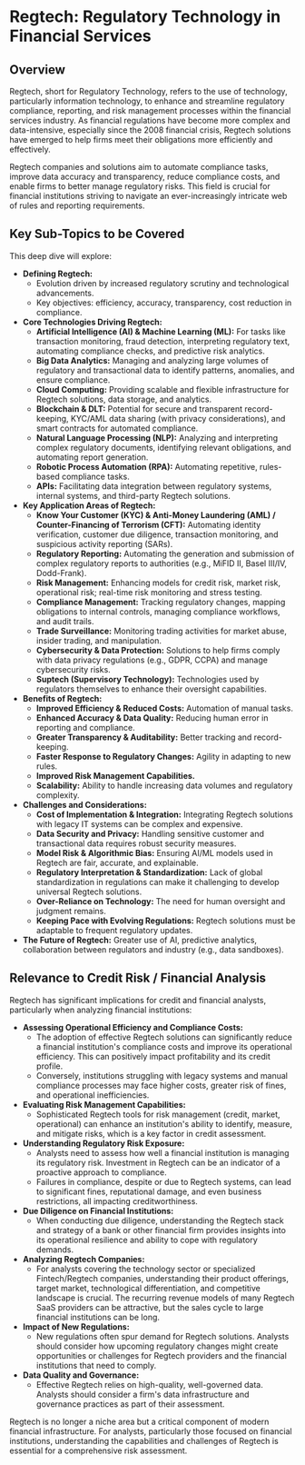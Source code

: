 # Regtech: Regulatory Technology in Financial Services

## Overview

Regtech, short for Regulatory Technology, refers to the use of technology, particularly information technology, to enhance and streamline regulatory compliance, reporting, and risk management processes within the financial services industry. As financial regulations have become more complex and data-intensive, especially since the 2008 financial crisis, Regtech solutions have emerged to help firms meet their obligations more efficiently and effectively.

Regtech companies and solutions aim to automate compliance tasks, improve data accuracy and transparency, reduce compliance costs, and enable firms to better manage regulatory risks. This field is crucial for financial institutions striving to navigate an ever-increasingly intricate web of rules and reporting requirements.

## Key Sub-Topics to be Covered

This deep dive will explore:

*   **Defining Regtech:**
    *   Evolution driven by increased regulatory scrutiny and technological advancements.
    *   Key objectives: efficiency, accuracy, transparency, cost reduction in compliance.
*   **Core Technologies Driving Regtech:**
    *   **Artificial Intelligence (AI) & Machine Learning (ML):** For tasks like transaction monitoring, fraud detection, interpreting regulatory text, automating compliance checks, and predictive risk analytics.
    *   **Big Data Analytics:** Managing and analyzing large volumes of regulatory and transactional data to identify patterns, anomalies, and ensure compliance.
    *   **Cloud Computing:** Providing scalable and flexible infrastructure for Regtech solutions, data storage, and analytics.
    *   **Blockchain & DLT:** Potential for secure and transparent record-keeping, KYC/AML data sharing (with privacy considerations), and smart contracts for automated compliance.
    *   **Natural Language Processing (NLP):** Analyzing and interpreting complex regulatory documents, identifying relevant obligations, and automating report generation.
    *   **Robotic Process Automation (RPA):** Automating repetitive, rules-based compliance tasks.
    *   **APIs:** Facilitating data integration between regulatory systems, internal systems, and third-party Regtech solutions.
*   **Key Application Areas of Regtech:**
    *   **Know Your Customer (KYC) & Anti-Money Laundering (AML) / Counter-Financing of Terrorism (CFT):** Automating identity verification, customer due diligence, transaction monitoring, and suspicious activity reporting (SARs).
    *   **Regulatory Reporting:** Automating the generation and submission of complex regulatory reports to authorities (e.g., MiFID II, Basel III/IV, Dodd-Frank).
    *   **Risk Management:** Enhancing models for credit risk, market risk, operational risk; real-time risk monitoring and stress testing.
    *   **Compliance Management:** Tracking regulatory changes, mapping obligations to internal controls, managing compliance workflows, and audit trails.
    *   **Trade Surveillance:** Monitoring trading activities for market abuse, insider trading, and manipulation.
    *   **Cybersecurity & Data Protection:** Solutions to help firms comply with data privacy regulations (e.g., GDPR, CCPA) and manage cybersecurity risks.
    *   **Suptech (Supervisory Technology):** Technologies used by regulators themselves to enhance their oversight capabilities.
*   **Benefits of Regtech:**
    *   **Improved Efficiency & Reduced Costs:** Automation of manual tasks.
    *   **Enhanced Accuracy & Data Quality:** Reducing human error in reporting and compliance.
    *   **Greater Transparency & Auditability:** Better tracking and record-keeping.
    *   **Faster Response to Regulatory Changes:** Agility in adapting to new rules.
    *   **Improved Risk Management Capabilities.**
    *   **Scalability:** Ability to handle increasing data volumes and regulatory complexity.
*   **Challenges and Considerations:**
    *   **Cost of Implementation & Integration:** Integrating Regtech solutions with legacy IT systems can be complex and expensive.
    *   **Data Security and Privacy:** Handling sensitive customer and transactional data requires robust security measures.
    *   **Model Risk & Algorithmic Bias:** Ensuring AI/ML models used in Regtech are fair, accurate, and explainable.
    *   **Regulatory Interpretation & Standardization:** Lack of global standardization in regulations can make it challenging to develop universal Regtech solutions.
    *   **Over-Reliance on Technology:** The need for human oversight and judgment remains.
    *   **Keeping Pace with Evolving Regulations:** Regtech solutions must be adaptable to frequent regulatory updates.
*   **The Future of Regtech:** Greater use of AI, predictive analytics, collaboration between regulators and industry (e.g., data sandboxes).

## Relevance to Credit Risk / Financial Analysis

Regtech has significant implications for credit and financial analysts, particularly when analyzing financial institutions:

*   **Assessing Operational Efficiency and Compliance Costs:**
    *   The adoption of effective Regtech solutions can significantly reduce a financial institution's compliance costs and improve its operational efficiency. This can positively impact profitability and its credit profile.
    *   Conversely, institutions struggling with legacy systems and manual compliance processes may face higher costs, greater risk of fines, and operational inefficiencies.
*   **Evaluating Risk Management Capabilities:**
    *   Sophisticated Regtech tools for risk management (credit, market, operational) can enhance an institution's ability to identify, measure, and mitigate risks, which is a key factor in credit assessment.
*   **Understanding Regulatory Risk Exposure:**
    *   Analysts need to assess how well a financial institution is managing its regulatory risk. Investment in Regtech can be an indicator of a proactive approach to compliance.
    *   Failures in compliance, despite or due to Regtech systems, can lead to significant fines, reputational damage, and even business restrictions, all impacting creditworthiness.
*   **Due Diligence on Financial Institutions:**
    *   When conducting due diligence, understanding the Regtech stack and strategy of a bank or other financial firm provides insights into its operational resilience and ability to cope with regulatory demands.
*   **Analyzing Regtech Companies:**
    *   For analysts covering the technology sector or specialized Fintech/Regtech companies, understanding their product offerings, target market, technological differentiation, and competitive landscape is crucial. The recurring revenue models of many Regtech SaaS providers can be attractive, but the sales cycle to large financial institutions can be long.
*   **Impact of New Regulations:**
    *   New regulations often spur demand for Regtech solutions. Analysts should consider how upcoming regulatory changes might create opportunities or challenges for Regtech providers and the financial institutions that need to comply.
*   **Data Quality and Governance:**
    *   Effective Regtech relies on high-quality, well-governed data. Analysts should consider a firm's data infrastructure and governance practices as part of their assessment.

Regtech is no longer a niche area but a critical component of modern financial infrastructure. For analysts, particularly those focused on financial institutions, understanding the capabilities and challenges of Regtech is essential for a comprehensive risk assessment.

